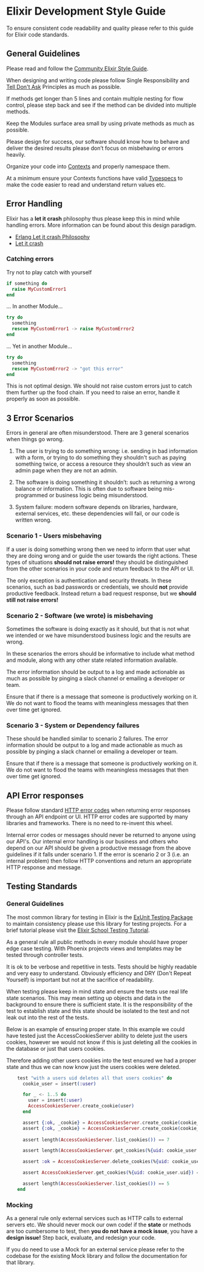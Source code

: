 # Elixir Development Style Guide
To ensure consistent code readability and quality please refer to this guide for Elixir code standards.

## General Guidelines
Please read and follow the [Community Elixir Style Guide](https://github.com/christopheradams/elixir_style_guide/blob/master/README.md).

When designing and writing code please follow Single Responsibility and [Tell Don't Ask](https://sullymustycode.medium.com/tell-dont-ask-with-ruby-and-elixir-25597d3d130b) Principles as much as possible. 

If methods get longer than 5 lines and contain multiple nesting for flow control, please step back and see if the method can be divided into multiple methods.

Keep the Modules surface area small by using private methods as much as possible.

Please design for success, our software should know how to behave and deliver the desired results please don’t focus on misbehaving or errors heavily. 

Organize your code into [Contexts](https://hexdocs.pm/phoenix/contexts.html) and properly namespace them.

At a minimum ensure your Contexts functions have valid [Typespecs](https://hexdocs.pm/elixir/1.13/typespecs.html) to make the code easier to read and understand return values etc.

## Error Handling
Elixir has a **let it crash** philosophy thus please keep this in mind while handling errors. More information can be found about this design paradigm.

- [Erlang Let it crash Philosophy](https://medium.com/@vamsimokari/erlang-let-it-crash-philosophy-53486d2a6da)
- [Let it crash](https://verraes.net/2014/12/erlang-let-it-crash)

### Catching errors
Try not to play catch with yourself
``` elixir
if something do
  raise MyCustomError1
end
```
... In another Module...
```elixir
try do
  something
  rescue MyCustomError1 -> raise MyCustomError2
end
```
... Yet in another Module...
```elixir
try do
  something
  rescue MyCustomError2 -> "got this error"
end
```
This is not optimal design. We should not raise custom errors just to catch them further up the food chain. If you need to raise an error, handle it properly as soon as possible.

## 3 Error Scenarios
Errors in general are often misunderstood. There are 3 general scenarios when things go wrong. 

1. The user is trying to do something wrong: i.e. sending in bad information with a form, or trying to do something they shouldn't such as paying something twice, or access a resource they shouldn’t such as view an admin page when they are not an admin.

2. The software is doing something it shouldn’t: such as returning a wrong balance or information. This is often due to software being mis-programmed or business logic being misunderstood.

3. System failure: modern software depends on libraries, hardware, external services, etc. these dependencies will fail, or our code is written wrong.

### Scenario 1 - Users misbehaving
If a user is doing something wrong then we need to inform that user what they are doing wrong and or guide the user towards the right actions. These types of situations **should not raise errors!** they should be distinguished from the other scenarios in your code and return feedback to the API or UI.

The only exception is authentication and security threats. In these scenarios, such as bad passwords or credentials, we should **not** provide productive feedback. Instead return a bad request response, but we **should still not raise errors!**

### Scenario 2  - Software (we wrote) is misbehaving
Sometimes the software is doing exactly as it should, but that is not what we intended or we have misunderstood business logic and the results are wrong. 

In these scenarios the errors should be informative to include what method and module, along with any other state related information available.

The error information should be output to a log and made actionable as much as possible by pinging a slack channel or emailing a developer or team. 

Ensure that if there is a message that someone is productively working on it. We do not want to flood the teams with meaningless messages that then over time get ignored.

### Scenario 3 - System or Dependency failures
These should be handled similar to scenario 2 failures. The error information should be output to a log and made actionable as much as possible by pinging a slack channel or emailing a developer or team. 

Ensure that if there is a message that someone is productively working on it. We do not want to flood the teams with meaningless messages that then over time get ignored. 

## API Error responses
Please follow standard [HTTP error codes](https://www.w3.org/Protocols/rfc2616/rfc2616-sec10.html) when returning error responses through an API endpoint or UI. HTTP error codes are supported by many libraries and frameworks. There is no need to re-invent this wheel. 

Internal error codes or messages should never be returned to anyone using our API's. Our internal error handling is our business and others who depend on our API should be given a productive message from the above guidelines if it falls under scenario 1. If the error is scenario 2 or 3 (i.e. an internal problem) then follow HTTP conventions and return an appropriate HTTP response and message.

## Testing Standards
### General Guidelines
The most common library for testing in Elixir is the [ExUnit Testing Package](https://hexdocs.pm/ex_unit/ExUnit.html) to maintain consistency please use this library for testing projects. For a brief tutorial please visit the [Elixir School Testing Tutorial](https://elixirschool.com/en/lessons/basics/testing/).

As a general rule all public methods in every module should have proper edge case testing. With Phoenix projects views and templates may be tested through controller tests.

It is ok to be verbose and repetitive in tests. Tests should be highly readable and very easy to understand. Obviously efficiency and DRY (Don't Repeat Yourself) is important but not at the sacrifice of readability. 

When testing please keep in mind state and ensure the tests use real life state scenarios. This may mean setting up objects and data in the background to ensure there is sufficient state. It is the responsibility of the test to establish state and this state should be isolated to the test and not leak out into the rest of the tests.

Below is an example of ensuring proper state. In this example we could have tested just the AccessCookiesServer ability to delete just the users cookies, however we would not know if this is just deleting all the cookies in the database or just that users cookies. 

Therefore adding other users cookies into the test ensured we had a proper state and thus we can now know just the users cookies were deleted.

```elixir
    test "with a users uid deletes all that users cookies" do
      cookie_user = insert(:user)

      for _ <- 1..5 do
        user = insert(:user)
        AccessCookiesServer.create_cookie(user)
      end

      assert {:ok, _cookie} = AccessCookiesServer.create_cookie(cookie_user)
      assert {:ok, _cookie} = AccessCookiesServer.create_cookie(cookie_user)
      
      assert length(AccessCookiesServer.list_cookies()) == 7

      assert length(AccessCookiesServer.get_cookies(%{uid: cookie_user.uid})) == 2

      assert :ok = AccessCookiesServer.delete_cookies(%{uid: cookie_user.uid})

      assert AccessCookiesServer.get_cookies(%{uid: cookie_user.uid}) == []

      assert length(AccessCookiesServer.list_cookies()) == 5
    end
  ```
### Mocking
As a general rule only external services such as HTTP calls to external servers etc. We should never mock our own code! if the **state** or methods are too cumbersome to test, then **you do not have a mock issue**, you have a **design issue!** Step back, evaluate, and redesign your code.

If you do need to use a Mock for an external service please refer to the codebase for the existing Mock library and follow the documentation for that library.
